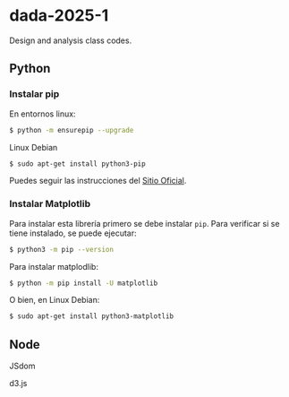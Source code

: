 # dada-2025-1
Design and analysis class codes.


## Python

### Instalar pip

En entornos linux:

```bash
$ python -m ensurepip --upgrade
```

Linux Debian

```bash
$ sudo apt-get install python3-pip
```

Puedes seguir las instrucciones del [Sitio Oficial](https://pip.pypa.io/en/stable/installation/).


### Instalar Matplotlib

Para instalar esta librería primero se debe instalar `pip`. Para verificar si se tiene instalado, se puede ejecutar:

```bash
$ python3 -m pip --version
```

Para instalar matplodlib:
```bash
$ python -m pip install -U matplotlib
```

O bien, en Linux Debian:

```bash
$ sudo apt-get install python3-matplotlib
```

## Node

JSdom

d3.js


